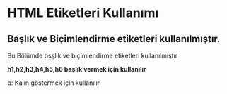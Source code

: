 <h1> HTML Etiketleri Kullanımı </h1>  

<h2>Başlık ve Biçimlendirme etiketleri kullanılmıştır.</h2>
<p> Bu Bölümde bsşlık ve biçimlendirme  etiketleri kullanılmıştır</p>
<b> h1,h2,h3,h4,h5,h6 başlık vermek için kullanılır </b>

<p>b: Kalın göstermek için kullanılır</p>
